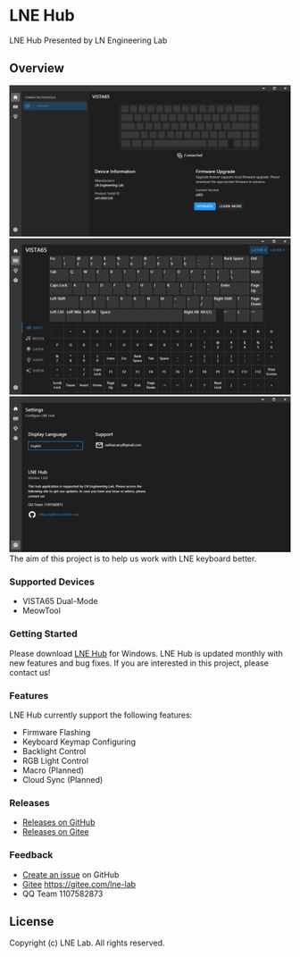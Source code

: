 # LNE Hub
LNE Hub Presented by LN Engineering Lab

## Overview

![LNE Hub](assets/images/home_en.png "LNE Hub")
![Keymap](assets/images/keymap.png "Keymap")
![Settings](assets/images/settings.png "Settings")
The aim of this project is to help us work with LNE keyboard better.

### Supported Devices

* VISTA65 Dual-Mode
* MeowTool

### Getting Started

Please download [LNE Hub](https://github.com/ln-org/lne_hub/releases) for Windows. LNE Hub is updated monthly with new features and bug fixes.
If you are interested in this project, please contact us!

### Features
LNE Hub currently support the following features:
* Firmware Flashing
* Keyboard Keymap Configuring
* Backlight Control
* RGB Light Control
* Macro (Planned)
* Cloud Sync (Planned)

### Releases
* [Releases on GitHub](https://github.com/ln-org/lne_hub/releases)
* [Releases on Gitee](https://gitee.com/lne-lab/lne_hub/releases)

### Feedback
* [Create an issue](https://github.com/ln-org/lne_hub/issues) on GitHub
* [Gitee](https://gitee.com/lne-lab) https://gitee.com/lne-lab
* QQ Team 1107582873

## License
Copyright (c) LNE Lab. All rights reserved.
